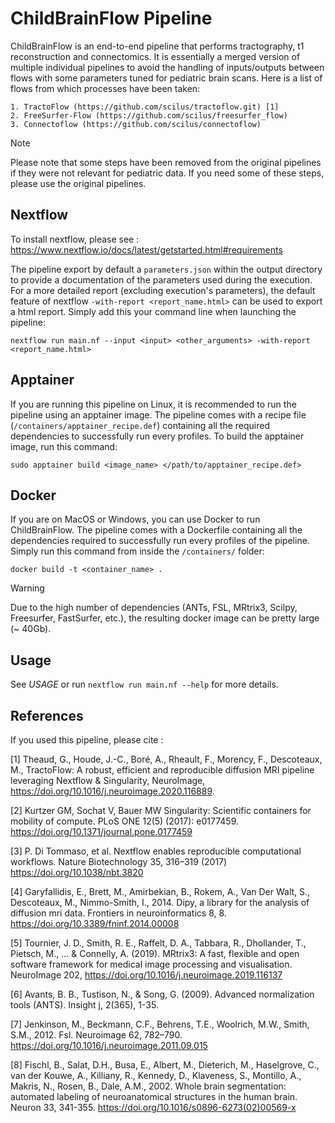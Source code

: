 ChildBrainFlow Pipeline
=======================

ChildBrainFlow is an end-to-end pipeline that performs tractography, t1 reconstruction and connectomics.
It is essentially a merged version of multiple individual pipelines to avoid the handling of inputs/outputs
between flows with some parameters tuned for pediatric brain scans. Here is a list of flows from which
processes have been taken:

    1. TractoFlow (https://github.com/scilus/tractoflow.git) [1]
    2. FreeSurfer-Flow (https://github.com/scilus/freesurfer_flow)
    3. Connectoflow (https://github.com/scilus/connectoflow)

> [!NOTE]
> Please note that some steps have been removed from the original pipelines if they were not relevant for pediatric data. If you need some of these steps, please use the original pipelines.

Nextflow
--------
To install nextflow, please see : https://www.nextflow.io/docs/latest/getstarted.html#requirements 

The pipeline export by default a `` parameters.json `` within the output directory to provide a documentation of the parameters used during the execution. For a more detailed report (excluding execution's parameters), the default feature of nextflow `` -with-report <report_name.html> `` can be used to export a html report. Simply add this your command line when launching the pipeline: 

```
nextflow run main.nf --input <input> <other_arguments> -with-report <report_name.html>
```

Apptainer
---------
If you are running this pipeline on Linux, it is recommended to run the pipeline using an apptainer image. 
The pipeline comes with a recipe file (`` /containers/apptainer_recipe.def ``) containing all the required 
dependencies to successfully run every profiles. To build the apptainer image, run this command: 

```
sudo apptainer build <image_name> </path/to/apptainer_recipe.def>
```

Docker
------
If you are on MacOS or Windows, you can use Docker to run ChildBrainFlow. The pipeline comes with
a Dockerfile containing all the dependencies required to successfully run every profiles of the pipeline. 
Simply run this command from inside the  `` /containers/ `` folder:

```
docker build -t <container_name> .
```
> [!WARNING]
> Due to the high number of dependencies (ANTs, FSL, MRtrix3, Scilpy, Freesurfer, FastSurfer, etc.), the resulting docker image can be pretty large (~ 40Gb).

Usage
-----
See _USAGE_ or run `` nextflow run main.nf --help `` for more details.

References
----------
If you used this pipeline, please cite :

[1] Theaud, G., Houde, J.-C., Boré, A., Rheault, F., Morency, F., Descoteaux, M.,
        TractoFlow: A robust, efficient and reproducible diffusion MRI pipeline
        leveraging Nextflow & Singularity, NeuroImage,
        https://doi.org/10.1016/j.neuroimage.2020.116889.

[2] Kurtzer GM, Sochat V, Bauer MW Singularity: Scientific containers for mobility of compute. PLoS ONE 12(5)
        (2017): e0177459. https://doi.org/10.1371/journal.pone.0177459

[3] P. Di Tommaso, et al. Nextflow enables reproducible computational workflows. Nature Biotechnology 35,
        316–319 (2017) https://doi.org/10.1038/nbt.3820

[4] Garyfallidis, E., Brett, M., Amirbekian, B., Rokem, A., Van Der Walt, S., Descoteaux, M., Nimmo-Smith, I.,
        2014. Dipy, a library for the analysis of diffusion mri data. Frontiers in neuroinformatics 8, 8.
        https://doi.org/10.3389/fninf.2014.00008

[5] Tournier, J. D., Smith, R. E., Raffelt, D. A., Tabbara, R., Dhollander, T., Pietsch, M., … & Connelly, A.
        (2019). MRtrix3: A fast, flexible and open software framework for medical image processing and visualisation.
        NeuroImage 202, https://doi.org/10.1016/j.neuroimage.2019.116137

[6] Avants, B. B., Tustison, N., & Song, G. (2009). Advanced normalization tools (ANTS). Insight j, 2(365), 1-35.

[7] Jenkinson, M., Beckmann, C.F., Behrens, T.E., Woolrich, M.W., Smith, S.M., 2012. Fsl. Neuroimage 62,
        782–790. https://doi.org/10.1016/j.neuroimage.2011.09.015

[8] Fischl, B., Salat, D.H., Busa, E., Albert, M., Dieterich, M., Haselgrove, C., van der Kouwe, A., Killiany, 
        R., Kennedy, D., Klaveness, S., Montillo, A., Makris, N., Rosen, B., Dale, A.M., 2002. Whole brain 
        segmentation: automated labeling of neuroanatomical structures in the human brain. Neuron 33, 341-355.
        https://doi.org/10.1016/s0896-6273(02)00569-x
